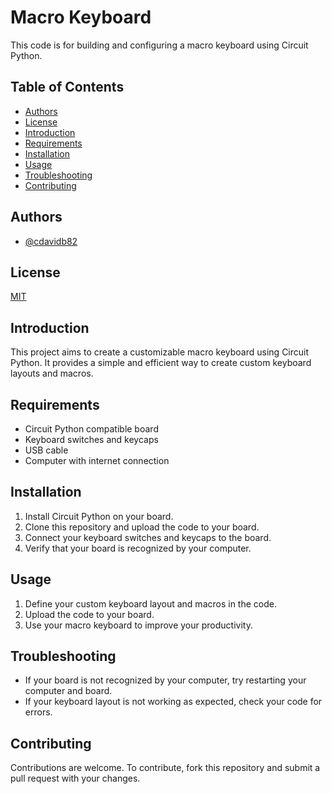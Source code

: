 # Macro Keyboard

This code is for building and configuring a macro keyboard using Circuit Python.

## Table of Contents

- [Authors](#authors)
- [License](#license)
- [Introduction](#introduction)
- [Requirements](#requirements)
- [Installation](#installation)
- [Usage](#usage)
- [Troubleshooting](#troubleshooting)
- [Contributing](#contributing)

## Authors

- [@cdavidb82](https://www.github.com/cdavidb82)

## License

[MIT](https://choosealicense.com/licenses/mit/)

## Introduction

This project aims to create a customizable macro keyboard using Circuit Python. It provides a simple and efficient way to create custom keyboard layouts and macros.

## Requirements

- Circuit Python compatible board
- Keyboard switches and keycaps
- USB cable
- Computer with internet connection

## Installation

1. Install Circuit Python on your board.
2. Clone this repository and upload the code to your board.
3. Connect your keyboard switches and keycaps to the board.
4. Verify that your board is recognized by your computer.

## Usage

1. Define your custom keyboard layout and macros in the code.
2. Upload the code to your board.
3. Use your macro keyboard to improve your productivity.

## Troubleshooting

- If your board is not recognized by your computer, try restarting your computer and board.
- If your keyboard layout is not working as expected, check your code for errors.

## Contributing

Contributions are welcome. To contribute, fork this repository and submit a pull request with your changes.